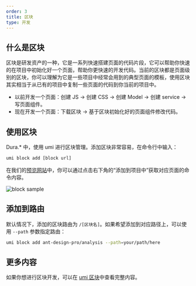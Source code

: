 ```yaml
---
order: 3
title: 区块
type: 开发
---
```


## 什么是区块

区块是研发资产的一种，它是一系列快速搭建页面的代码片段，它可以帮助你快速的在项目中初始化好一个页面，帮助你更快速的开发代码。当前的区块都是页面级别的区块，你可以理解为它是一些项目中经常会用到的典型页面的模板，使用区块其实相当于从已有的项目中复制一些页面的代码到你当前的项目中。

* 以前开发一个页面：创建 JS -> 创建 CSS -> 创建 Model -> 创建 service -> 写页面组件。
* 现在开发一个页面：下载区块 -> 基于区块初始化好的页面组件修改代码。

## 使用区块

Dura.* 中，使用 umi 进行区块管理。添加区块非常容易，在命令行中输入：

```bash
umi block add [block url]
```

在我们的[预览网站](https://dura.sh)中，你可以通过点击右下角的“添加到项目中”获取对应页面的命令内容。

![block sample](https://user-images.githubusercontent.com/5378891/58394196-98d26e00-8074-11e9-87c7-c527cf87545d.png)

## 添加到路由

默认情况下，添加的区块路由为 `/[区块名]`。如果希望添加到对应路径上，可以使用 `--path` 参数指定路由：

```bash
umi block add ant-design-pro/analysis --path=your/path/here
```

## 更多内容

如果你想进行区块开发，可以在 [umi 区块](https://umijs.org/zh/guide/block.html)中查看完整内容。
